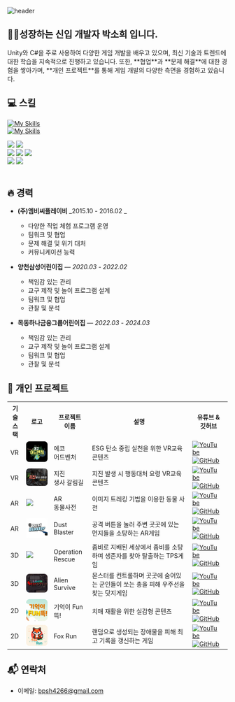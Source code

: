![header](https://capsule-render.vercel.app/api?type=waving&color=FAD0C9&height=300&section=header&text=SoHee's%20GitHub&fontSize=90&fontColor=000000&animation=fadeIn&textAlign=center&lineHeight=70)

 <h2>🧑‍💻성장하는 신입 개발자 박소희 입니다.</h2>
Unity와 C#을 주로 사용하여 다양한 게임 개발을 배우고 있으며, 최신 기술과 트렌드에 대한 학습을 지속적으로 진행하고 있습니다. 또한, **협업**과 **문제 해결**에 대한 경험을 쌓아가며, **개인 프로젝트**를 통해 게임 개발의 다양한 측면을 경험하고 있습니다.
<br>

## 💻 스킬
  [![My Skills](https://skillicons.dev/icons?i=visualstudio,ps,pr&theme=light)](https://skillicons.dev)
  <br>
  [![My Skills](https://skillicons.dev/icons?i=unity,unreal&theme=light)](https://skillicons.dev)
  
<div>
  <img src="https://img.shields.io/badge/c-A8B9CC?style=for-the-badge&logo=c&logoColor=white">
  <img src="https://img.shields.io/badge/c++-00599C?style=for-the-badge&logo=c%2B%2B&logoColor=white">
</div>
<div>
  <img src="https://img.shields.io/badge/Photon-004480?style=for-the-badge&logo=Photon&logoColor=white">
  <img src="https://img.shields.io/badge/JavaScript-F7DF1E?style=for-the-badge&logo=JavaScript&logoColor=white">
  <img src="https://img.shields.io/badge/jquery-0769AD?style=for-the-badge&logo=jqueryt&logoColor=white">
</div>
<div>
   <img src="https://img.shields.io/badge/Notion-000000?style=for-the-badge&logo=Notion&logoColor=white">
   <img src="https://img.shields.io/badge/github-181717?style=for-the-badge&logo=github&logoColor=white">
</div>

<br>

## 🔥 경력
- **(주)엠비씨플레이비**
  _2015.10 - 2016.02 _  
  - 다양한 직업 체험 프로그램 운영
  - 팀워크 및 협업
  - 문제 해결 및 위기 대처
  - 커뮤니케이션 능력

  
- **양천삼성어린이집** — 
  _2020.03 - 2022.02_  
  - 책임감 있는 관리
  - 교구 제작 및 놀이 프로그램 설계
  - 팀워크 및 협업
  - 관찰 및 분석
 
      
- **목동하나금융그룹어린이집** — 
  _2022.03 - 2024.03_  
  - 책임감 있는 관리
  - 교구 제작 및 놀이 프로그램 설계
  - 팀워크 및 협업
  - 관찰 및 분석
  


## 📁 개인 프로젝트
<table>
  <tr>
    <th>기술<br>스택</th>
    <th>로고</th>
    <th>프로젝트<br>이름</th>
    <th>설명</th>
    <th>유튜브 &<br> 깃허브</th>
  </tr>
<tr>
    <td>VR</td>
    <td><img src="https://github.com/SoheePak/ESG/blob/main/ecologo.png" width="100"></td>
    <td>에코<br>어드벤처</td>
    <td> ESG 탄소 중립 실천을 위한 VR교육 콘텐츠</td>
    <td>
      <a href="https://www.youtube.com/watch?v=GoOw79FUuCo">
        <img src="https://img.shields.io/badge/-YouTube-FF0000?logo=youtube&logoColor=white" alt="YouTube" style="vertical-align: middle; width: 80px; height: 20px; margin-right: 10px;">
      </a>
      <br>
      <a href="https://github.com/SoheePak/ESG">
        <img src="https://img.shields.io/badge/github-181717?style=for-the-badge&logo=github&logoColor=white" alt="GitHub" style="vertical-align: middle; width: 80px; height: 20px;">
      </a>
    </td>
  </tr>
  
  <tr>
    <td>VR</td>
    <td><img src="https://github.com/SoheePak/Earthquake/blob/main/earth.png" width="100"></td>
    <td>지진<br>생사 갈림길</td>
    <td>지진 발생 시 행동대처 요령 VR교육 콘텐츠</td>
    <td>
      <a href="https://www.youtube.com/watch?v=_acOGHCmlWU">
        <img src="https://img.shields.io/badge/-YouTube-FF0000?logo=youtube&logoColor=white" alt="YouTube" style="vertical-align: middle; width: 80px; height: 20px; margin-right: 10px;">
      </a>
      <br>
      <a href="https://github.com/SoheePak/Earthquake/blob/main/earth.png">
        <img src="https://img.shields.io/badge/github-181717?style=for-the-badge&logo=github&logoColor=white" alt="GitHub" style="vertical-align: middle; width: 80px; height: 20px;">
      </a>
    </td>
  </tr>
  
  <tr>
    <td>AR</td>
    <td><img src="https://github.com/SoheePak/-AR-animal/blob/main/AR_animal/Assets/animal%20logo.png" width="100"></td>
    <td>AR<br>동물사전</td>
    <td>이미지 트레킹 기법을 이용한 동물 사전</td>
    <td>
      <a href="https://www.youtube.com/watch?v=NiqtWGXmdVA">
        <img src="https://img.shields.io/badge/-YouTube-FF0000?logo=youtube&logoColor=white" alt="YouTube" style="vertical-align: middle; width: 80px; height: 20px; margin-right: 10px;">
      </a>
      <br>
      <a href="https://github.com/SoheePak/-AR-animal">
        <img src="https://img.shields.io/badge/github-181717?style=for-the-badge&logo=github&logoColor=white" alt="GitHub" style="vertical-align: middle; width: 80px; height: 20px;">
      </a>
    </td>
  </tr>
  
  <tr>
    <td>AR</td>
    <td><img src="https://github.com/SoheePak/Dust-Blaster/blob/main/Image/dust%20logo.png" width="100"></td>
    <td>Dust<br>Blaster</td>
    <td>공격 버튼을 눌러 주변 곳곳에 있는 먼지들을 소탕하는 AR게임</td>
    <td>
      <a href="https://www.youtube.com/watch?v=wgKJ1M4IUeE">
        <img src="https://img.shields.io/badge/-YouTube-FF0000?logo=youtube&logoColor=white" alt="YouTube" style="vertical-align: middle; width: 80px; height: 20px; margin-right: 10px;">
      </a>
      <br>
      <a href="https://github.com/SoheePak/Dust-Blaster">
        <img src="https://img.shields.io/badge/github-181717?style=for-the-badge&logo=github&logoColor=white" alt="GitHub" style="vertical-align: middle; width: 80px; height: 20px;">
      </a>
    </td>
  </tr>

  
<tr>
    <td>3D</td>
    <td><img src="https://github.com/SoheePak/zombie/blob/main/zombie.png" width="100"></td>
    <td>Operation<br>Rescue</td>
    <td>좀비로 지배된 세상에서 좀비를 소탕하며 생존자를 찾아 탈출하는 TPS게임</td>
    <td>
      <a href="https://youtu.be/14XM413bXac?si=8VTscCoQn2yqtcBE
![image](https://github.com/user-attachments/assets/e099e0af-395a-4a81-b666-f8ab641a4096)
">
        <img src="https://img.shields.io/badge/-YouTube-FF0000?logo=youtube&logoColor=white" alt="YouTube" style="vertical-align: middle; width: 80px; height: 20px; margin-right: 10px;">
      </a>
      <br>
      <a href="https://github.com/SoheePak/zombie">
        <img src="https://img.shields.io/badge/github-181717?style=for-the-badge&logo=github&logoColor=white" alt="GitHub" style="vertical-align: middle; width: 80px; height: 20px;">
      </a>
    </td>
  </tr>

  
  
   <tr>
    <td>3D</td>
    <td><img src="https://github.com/SoheePak/Alien-Survive/blob/main/Assets/Textures/AlienSurvive.png" width="100"></td>
    <td>Alien Survive</td>
    <td>몬스터를 컨트롤하며 곳곳에 숨어있는 군인들이 쏘는 총을 피해 우주선을 찾는 닷지게임</td>
    <td>
      <a href="https://www.youtube.com/watch?v=OVKHDBRUK1k">
        <img src="https://img.shields.io/badge/-YouTube-FF0000?logo=youtube&logoColor=white" alt="YouTube" style="vertical-align: middle; width: 80px; height: 20px; margin-right: 10px;">
      </a>
      <br>
      <a href="https://github.com/SoheePak/Alien-Survive">
        <img src="https://img.shields.io/badge/github-181717?style=for-the-badge&logo=github&logoColor=white" alt="GitHub" style="vertical-align: middle; width: 80px; height: 20px;">
      </a>
    </td>
  </tr>
  
 <tr>
    <td>2D</td>
    <td><img src="https://github.com/SoheePak/ICT/blob/main/logo.jpg"width="100"></td>
    <td>기억이 Fun뜩!</td>
    <td>치매 재활을 위한 실감형 콘텐츠</td>
    <td>
      <a href="https://www.youtube.com/watch?v=g8BHbwyGVVc">
        <img src="https://img.shields.io/badge/-YouTube-FF0000?logo=youtube&logoColor=white" alt="YouTube" style="vertical-align: middle; width: 80px; height: 20px; margin-right: 10px;">
      </a>
      <br>
      <a href="https://github.com/SoheePak/ICT">
        <img src="https://img.shields.io/badge/github-181717?style=for-the-badge&logo=github&logoColor=white" alt="GitHub" style="vertical-align: middle; width: 80px; height: 20px;">
      </a>
    </td>
  </tr>

 
  <tr>
    <td>2D</td>
    <td><img src="https://github.com/SoheePak/Fox-Run/blob/main/FoxRun.png" width="100"></td>
    <td>Fox Run</td>
    <td>랜덤으로 생성되는 장애물을 피해 최고 기록을 갱신하는 게임</td>
    <td>
      <a href="https://www.youtube.com/watch?v=l-FfQ7vgngI">
        <img src="https://img.shields.io/badge/-YouTube-FF0000?logo=youtube&logoColor=white" alt="YouTube" style="vertical-align: middle; width: 80px; height: 20px; margin-right: 10px;">
      </a>
      <br>
      <a href="https://github.com/SoheePak/Fox-Run">
        <img src="https://img.shields.io/badge/github-181717?style=for-the-badge&logo=github&logoColor=white" alt="GitHub" style="vertical-align: middle; width: 80px; height: 20px;">
      </a>
    </td>
  </tr>

</table>






## 📬 연락처
- 이메일: bpsh4266@gmail.com


